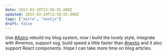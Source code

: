 ```yaml
---
date: 2023-03-20T13:58:55.000Z
updated: 2023-03-20T13:58:55.000Z
tags: ["astro", "nextjs"]
draft: false
---
```


Use [#Astro](/tags/astro) rebuild my blog system, now i build the lovely style, integrate with #memos, support ssg, build speed a little faster than [#nextjs](/tags/nextjs) and it also support React components. Hope I can take more time on blog articles.
